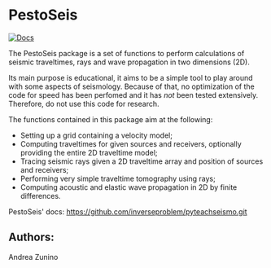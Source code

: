 
# PestoSeis #

[![Docs](https://img.shields.io/badge/docs-blue.svg)](https://inverseproblem.github.io/PestoSeis/)

The PestoSeis package is a set of functions to perform calculations of seismic traveltimes, rays and wave propagation in two dimensions (2D).

Its main purpose is educational, it aims to be a simple tool to play around with some aspects of seismology. Because of that, no optimization of the code for speed has been perfomed and it has *not* been tested extensively. Therefore, do not use this code for research.

The functions contained in this package aim at the following:

* Setting up a grid containing a velocity model;
* Computing traveltimes for given sources and receivers, optionally providing the entire 2D traveltime model;
* Tracing seismic rays given a 2D traveltime array and position of sources and receivers;
* Performing very simple traveltime tomography using rays;
* Computing acoustic and elastic wave propagation in 2D by finite differences. 

PestoSeis' docs: <https://github.com/inverseproblem/pyteachseismo.git>


## Authors: ##
   Andrea Zunino



